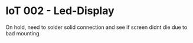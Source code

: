 # IoT 002 - Led-Display
On hold, need to solder solid connection and see if screen didnt die due to bad mounting. 


